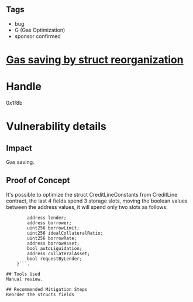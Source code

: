 ## Tags

- bug
- G (Gas Optimization)
- sponsor confirmed

# [Gas saving by struct reorganization](https://github.com/code-423n4/2021-12-sublime-findings/issues/14) 

# Handle

0x1f8b


# Vulnerability details

## Impact
Gas saving.

## Proof of Concept

It's possible to optimize the struct CreditLineConstants from CreditLine contract, the last 4 fields spend 3 storage slots, moving the boolean values between the address values, it will spend only two slots as follows:

```struct CreditLineConstants {
        address lender;
        address borrower;
        uint256 borrowLimit;
        uint256 idealCollateralRatio;
        uint256 borrowRate;
        address borrowAsset;
        bool autoLiquidation;
        address collateralAsset;
        bool requestByLender;
    }```.

## Tools Used
Manual review.

## Recommended Mitigation Steps
Reorder the structs fields

